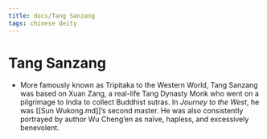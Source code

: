 ```yaml
---
title: docs/Tang Sanzang
tags: chinese deity
---
```


# Tang Sanzang 
- More famously known as Tripitaka to the Western World, Tang Sanzang was based on Xuan Zang, a real-life Tang Dynasty Monk who went on a pilgrimage to India to collect Buddhist sutras. In _Journey to the West_, he was [[Sun Wukong.md]]’s second master. He was also consistently portrayed by author Wu Cheng’en as naïve, hapless, and excessively benevolent.